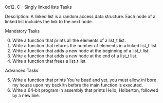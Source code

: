0x12. C - Singly linked lists Tasks

Description: A linked list is a random access data structure. Each node of a linked list includes the link to the next node.

Mandatory Tasks

0. Write a function that prints all the elements of a list_t list.
1. Write a function that returns the number of elements in a linked list_t list.
2. Write a function that adds a new node at the beginning of a list_t list.
3. Write a function that adds a new node at the end of a list_t list.
4. Write a function that frees a list_t list.

Advanced Tasks

5. Write a function that prints You're beat! and yet, you must allow,\nI bore my house upon my back!\n before the main function is executed.
6. Write a 64-bit program in assembly that prints Hello, Holberton, followed by a new line.
